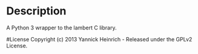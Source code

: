 # Description

A Python 3 wrapper to the lambert C library.

#License
Copyright (c) 2013 Yannick Heinrich - Released under the GPLv2 License.